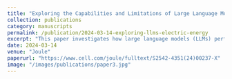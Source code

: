 ```yaml
---
title: "Exploring the Capabilities and Limitations of Large Language Models in the Electric Energy Sector"
collection: publications
category: manuscripts
permalink: /publication/2024-03-14-exploring-llms-electric-energy
excerpt: "This paper investigates how large language models (LLMs) perform in electric-energy systems tasks—identifying both their promise and their limitations for this safety-critical domain."
date: 2024-03-14
venue: "Joule"
paperurl: "https://www.cell.com/joule/fulltext/S2542-4351(24)00237-X"
image: "/images/publications/paper3.jpg"
---
```

